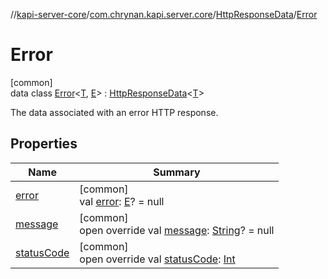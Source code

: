 //[kapi-server-core](../../../../index.md)/[com.chrynan.kapi.server.core](../../index.md)/[HttpResponseData](../index.md)/[Error](index.md)

# Error

[common]\
data class [Error](index.md)&lt;[T](index.md), [E](index.md)&gt; : [HttpResponseData](../index.md)&lt;[T](index.md)&gt; 

The data associated with an error HTTP response.

## Properties

| Name | Summary |
|---|---|
| [error](error.md) | [common]<br>val [error](error.md): [E](index.md)? = null |
| [message](message.md) | [common]<br>open override val [message](message.md): [String](https://kotlinlang.org/api/latest/jvm/stdlib/kotlin/-string/index.html)? = null |
| [statusCode](status-code.md) | [common]<br>open override val [statusCode](status-code.md): [Int](https://kotlinlang.org/api/latest/jvm/stdlib/kotlin/-int/index.html) |
